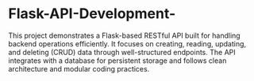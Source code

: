 # Flask-API-Development-
This project demonstrates a Flask-based RESTful API built for handling backend operations efficiently. It focuses on creating, reading, updating, and deleting (CRUD) data through well-structured endpoints. The API integrates with a database for persistent storage and follows clean architecture and modular coding practices.
